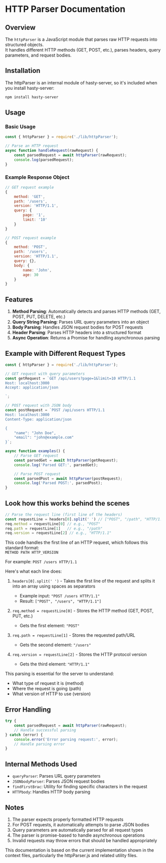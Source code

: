 # HTTP Parser Documentation

## Overview
The `httpParser` is a JavaScript module that parses raw HTTP requests into structured objects.  
It handles different HTTP methods (GET, POST, etc.), parses headers, query parameters, and request bodies.

## Installation
The httpParser is an internal module of hasty-server, so it's included when you install hasty-server:

```bash
npm install hasty-server
```

## Usage

### Basic Usage
```javascript
const { httpParser } = require('./lib/httpParser');

// Parse an HTTP request
async function handleRequest(rawRequest) {
    const parsedRequest = await httpParser(rawRequest);
    console.log(parsedRequest);
}
```

### Example Response Object
```javascript
// GET request example
{
    method: 'GET',
    path: '/users',
    version: 'HTTP/1.1',
    query: {
        page: '1',
        limit: '10'
    }
}

// POST request example
{
    method: 'POST',
    path: '/users',
    version: 'HTTP/1.1',
    query: {},
    body: {
        name: 'John',
        age: 30
    }
}
```

## Features

1. **Method Parsing**: Automatically detects and parses HTTP methods (GET, POST, PUT, DELETE, etc.)
2. **Query String Parsing**: Parses URL query parameters into an object
3. **Body Parsing**: Handles JSON request bodies for POST requests
4. **Header Parsing**: Parses HTTP headers into a structured format
5. **Async Operation**: Returns a Promise for handling asynchronous parsing

## Example with Different Request Types

```javascript
const { httpParser } = require('./lib/httpParser');

// GET request with query parameters
const getRequest = `GET /api/users?page=1&limit=10 HTTP/1.1
Host: localhost:3000
Accept: application/json

`;

// POST request with JSON body
const postRequest = `POST /api/users HTTP/1.1
Host: localhost:3000
Content-Type: application/json

{
    "name": "John Doe",
    "email": "john@example.com"
}`;

async function examples() {
    // Parse GET request
    const parsedGet = await httpParser(getRequest);
    console.log('Parsed GET:', parsedGet);

    // Parse POST request
    const parsedPost = await httpParser(postRequest);
    console.log('Parsed POST:', parsedPost);
}
```

## Look how this works behind the scenes



```javascript
// Parse the request line (first line of the headers)
const requestLine = headers[0].split(' ') // ["POST", "/path", "HTTP/1.1"]
req.method = requestLine[0] // e.g., "POST"
req.path = requestLine[1]   // e.g., "/path"
req.version = requestLine[2] // e.g., "HTTP/1.1"
```

This code handles the first line of an HTTP request, which follows this standard format:  
`METHOD PATH HTTP_VERSION`

For example: `POST /users HTTP/1.1`

Here's what each line does:

1. `headers[0].split(' ')` - Takes the first line of the request and splits it into an array using spaces as separators
   - Example input: `"POST /users HTTP/1.1"`
   - Result: `["POST", "/users", "HTTP/1.1"]`

2. `req.method = requestLine[0]` - Stores the HTTP method (GET, POST, PUT, etc.)
   - Gets the first element: `"POST"`

3. `req.path = requestLine[1]` - Stores the requested path/URL
   - Gets the second element: `"/users"`

4. `req.version = requestLine[2]` - Stores the HTTP protocol version
   - Gets the third element: `"HTTP/1.1"`

This parsing is essential for the server to understand:
- What type of request it is (method)
- Where the request is going (path)
- What version of HTTP to use (version)
        

## Error Handling

```javascript
try {
    const parsedRequest = await httpParser(rawRequest);
    // Handle successful parsing
} catch (error) {
    console.error('Error parsing request:', error);
    // Handle parsing error
}
```

## Internal Methods Used

- `queryParser`: Parses URL query parameters
- `JSONbodyParser`: Parses JSON request bodies
- `findFirstBrac`: Utility for finding specific characters in the request
- `HTTPbody`: Handles HTTP body parsing

## Notes

1. The parser expects properly formatted HTTP requests
2. For POST requests, it automatically attempts to parse JSON bodies
3. Query parameters are automatically parsed for all request types
4. The parser is promise-based to handle asynchronous operations
5. Invalid requests may throw errors that should be handled appropriately

This documentation is based on the current implementation shown in the context files, particularly the httpParser.js and related utility files.